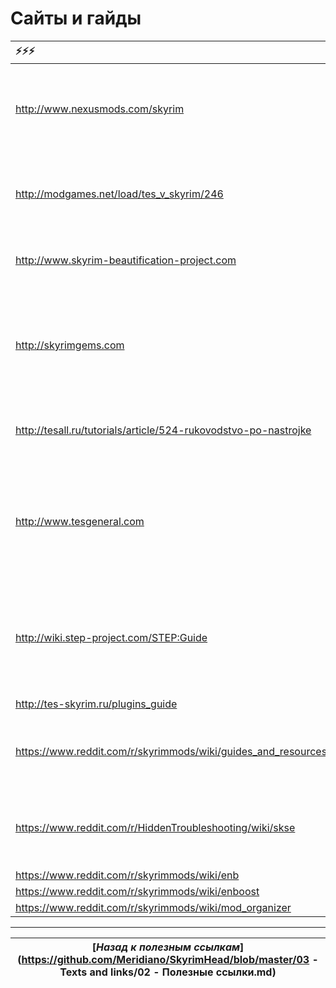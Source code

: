 # Сайты и гайды

|                                                          ⚡⚡⚡|                                                                                                   ⚡⚡⚡|
|:----------------------------------------------------------------|:---------------------------------------------------------------------------------------------------------|
| http://www.nexusmods.com/skyrim                                 | Нексус, главное хранилище модов. Регистрация на нём бесплатна, просто нажми кнопку.                      |
| http://modgames.net/load/tes_v_skyrim/246                       | Русский сайт с модами, моды на русском скорее всего ты найдёшь именно здесь.                             |
| http://www.skyrim-beautification-project.com                    | Ссылки на всевозможные фиксы и апгрейды.                                                                 |
| http://skyrimgems.com                                           | Большая коллекция ссылок на модов с категоризацией. В некоторой части устарела, но есть много полезного. |
| http://tesall.ru/tutorials/article/524-rukovodstvo-po-nastrojke | Русскоязычный гайд по настройке и оптимизации.                                                           |
| http://www.tesgeneral.com                                       | Актуальный гайд по хорошим модам от забугорного /tesg/, обновляется и всё такое. Рюкзаки и вкусовщина.   |
| http://wiki.step-project.com/STEP:Guide                         | Skyrim Total Enhancement Project, название говорит само за себя, много качественных пояснений.           |
| http://tes-skyrim.ru/plugins_guide                              | Некоторые русские гайды.                                                                                 |
| https://www.reddit.com/r/skyrimmods/wiki/guides_and_resources   | Довольно полезный раздел с гайдами на Реддите.                                                           |
| | |
| https://www.reddit.com/r/HiddenTroubleshooting/wiki/skse | Настоятельно рекомендую ознакомиться с этим и последующими разделами. |
| https://www.reddit.com/r/skyrimmods/wiki/enb             |                                                                       |
| https://www.reddit.com/r/skyrimmods/wiki/enboost         |                                                                       |
| https://www.reddit.com/r/skyrimmods/wiki/mod_organizer   |                                                                       |

------

|[*Назад к полезным ссылкам*](https://github.com/Meridiano/SkyrimHead/blob/master/03 - Texts and links/02 - Полезные ссылки.md)|
|:---:|
